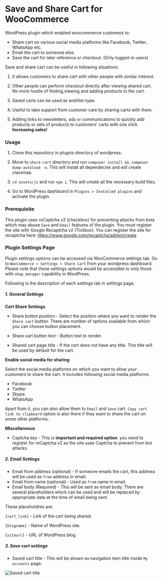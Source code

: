 # Save and Share Cart for WooCommerce

WordPress plugin which enabled woocommerce customers to:

* Share cart on various social media platforms like Facebook, Twitter, WhatsApp etc.
* Email the cart to someone else.
* Save the cart for later reference or checkout. (Only logged-in users)


Save and share cart can be useful in following situations:

1. It allows customers to share cart with other people with similar interest.

2. Other people can perform checkout directly after viewing shared cart. No more hustle of finding,viewing and adding products to the cart.

3. Saved carts can be used as wishlist-type.

4. Useful to take support from customer care by sharing carts with them.

5. Adding links to newsletters, ads or communications to quickly add products or sets of products to customers’ carts with one click. **Increasing sales!**

### Usage

1. Clone this repository in plugnis directory of wordpress.

2. Move to `share-cart` directory and run `composer install && composer dump-autoload -o`. This will install all dependecies and will create classmap.

3. `cd assets/js` and run `npm i`. This will create all the necessary build files.

4. Go to WordPress dashboard in `Plugins > Installed plugins` and activate the plugin.

### Prerequisite

This plugin uses reCaptcha v2 (checkbox) for preventing attacks from bots which may abuse `Save` and `Email` features of the plugin. You must register the site with Google Recaptcha v2 (Tickbox). You can register the site for recaptcha here: https://www.google.com/recaptcha/admin/create

### Plugin Settings Page

Plugin settings options can be accessed via WooCommerce settings tab. Go to `WooCommerce > Settings > Share Cart` from your wordpress dashboard. Please note that these settings options would be accessible to only those with `shop_manager` capability in WordPress.

Following is the description of each settings tab in settings page.

##### 1. General Settings

**Cart Share Settings**

- Share button position - Select the position where you want to render the `Share cart` button. There are number of options available from which you can choose button placement.

- Share cart button text - Button text to render.

- Shared cart page title - If the cart does not have any title. This title will be used by default for the cart.

**Enable social media for sharing**

Select the social media platforms on which you want to allow your customers to share the cart. It includes following social media platforms:

* Facebook
* Twitter
* Skype
* WhatsApp

Apart from it, you can also allow them to `Email` and `Save` cart. `Copy cart link to clipboard` option is also there if they want to share the cart on some other platforms.

**Miscellaneous**

- Captcha key - This is **important and required option**. you need to register for reCaptcha v2 as the site uses Captcha to prevent from bot attacks.

##### 2. Email Settings

- Email from address (optional) - If someone emails the cart, this address will be used as `from` address in email.
- Email from name (optional) - Used as `from` name in email.
- Email body (Required) - This will be sent as email body. There are several placeholders which can be used and will be replaced by appropriate data at the time of email being sent.

These placeholdres are:

`{cart_link}` - Link of the cart being shared.

`{blogname}` - Name of WordPress site.

`{siteurl}` - URL of WordPress blog.

##### 3. Save cart settings

- Saved cart title - This will be shown as navigation item title inside `My accounts` page.

![Saved cart title](https://sharethingz.com/wp-content/uploads/2020/06/Webp.net-resizeimage.png)
